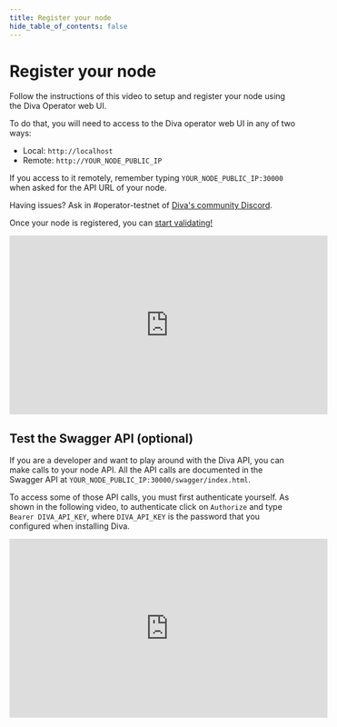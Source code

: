 ```yaml
---
title: Register your node
hide_table_of_contents: false
---
```


# Register your node

Follow the instructions of this video to setup and register your node using the Diva Operator web UI.

To do that, you will need to access to the Diva operator web UI in any of two ways:

- Local: `http://localhost`
- Remote: `http://YOUR_NODE_PUBLIC_IP`

If you access to it remotely, remember typing `YOUR_NODE_PUBLIC_IP:30000` when asked for the API URL of your node.

Having issues? Ask in #operator-testnet of [Diva's community Discord](https://discord.gg/diva).

Once your node is registered, you can [start validating!](validate)

<center>
<iframe width="560" height="315" src="https://www.youtube.com/embed/efkyU2oEygo" title="YouTube video player" frameborder="0" allow="accelerometer; autoplay; clipboard-write; encrypted-media; gyroscope; picture-in-picture; web-share" allowfullscreen></iframe>
</center>

## Test the Swagger API (optional)

If you are a developer and want to play around with the Diva API, you can make calls to your node API. All the API calls are documented in the Swagger API at `YOUR_NODE_PUBLIC_IP:30000/swagger/index.html`. 

To access some of those API calls, you must first authenticate yourself. As shown in the following video, to authenticate click on `Authorize` and type `Bearer DIVA_API_KEY`, where `DIVA_API_KEY` is the password that you configured when installing Diva.

<center>
<iframe width="560" height="315" src="https://www.youtube.com/embed/LO75LbbqP50" title="YouTube video player" frameborder="0" allow="accelerometer; autoplay; clipboard-write; encrypted-media; gyroscope; picture-in-picture; web-share" allowfullscreen></iframe>
</center>
